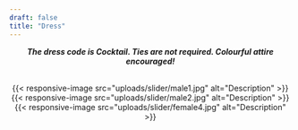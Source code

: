 ```yaml
---
draft: false
title: "Dress"
---
```


<div style="text-align: center;">

***The dress code is Cocktail. Ties are not required. Colourful attire encouraged!*** 
<br>
<br>

{{< responsive-image src="uploads/slider/male1.jpg" alt="Description" >}}
{{< responsive-image src="uploads/slider/male2.jpg" alt="Description" >}}
{{< responsive-image src="uploads/slider/female4.jpg" alt="Description" >}}

</div>
